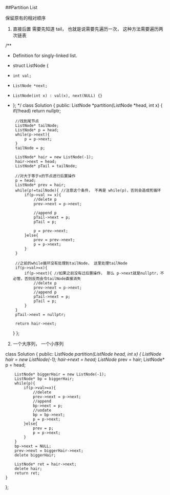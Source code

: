 ##Partition List    

保留原有的相对顺序

1. 直接后置
需要先知道 tail， 也就是说需要先遍历一次， 这种方法需要遍历两次链表

/**
 * Definition for singly-linked list.
 * struct ListNode {
 *     int val;
 *     ListNode *next;
 *     ListNode(int x) : val(x), next(NULL) {}
 * };
 */
class Solution {
public:
    ListNode *partition(ListNode *head, int x) {
        if(!head) return nullptr;
        
        //找到尾节点
        ListNode* tailNode;
        ListNode* p = head;
        while(p->next){
            p = p->next;
        }
        tailNode = p;
        
        ListNode* hair = new ListNode(-1);
        hair->next = head;
        ListNode* pTail = tailNode;
        
        //对大于等于x的节点进行后置操作
        p = head;
        ListNode* prev = hair;
        while(p!=tailNode){ //注意这个条件， 不再是 while(p)，否则会造成死循环
            if(p->val >= x){
                //delete p
                prev->next = p->next;
                
                //append p
                pTail->next = p;
                pTail = p;
                
                p = prev->next;
            }else{
                prev = prev->next;
                p = p->next;
            }
        }
        
        //之前的while循环没有处理到tailNode， 这里处理tailNode
        if(p->val>=x){
            if(p->next){ //如果之前没有过后置操作， 那么 p->next就是nullptr，不必管，否则反而会令tailNode直接消失
                //delete p
                prev->next = p->next;
                //append p
                pTail->next = p;
                pTail = p;
            }
        }
        pTail->next = nullptr;
        
        return hair->next;
    }
};


2. 一个大序列， 一个小序列

class Solution {
public:
    ListNode *partition(ListNode *head, int x) {
        ListNode* hair = new ListNode(-1);
        hair->next = head;
        ListNode* prev = hair;
        ListNode* p = head;
        
        ListNode* biggerHair = new ListNode(-1);
        ListNode* bp = biggerHair;
        while(p){
            if(p->val>=x){
                //delete
                prev->next = p->next;
                //append
                bp->next = p;
                //uodate
                bp = bp->next;
                p = p->next;
            }else{
                prev = p;
                p = p->next;
            }
        }
        bp->next = NULL;
        prev->next = biggerHair->next;
        delete biggerHair;
        
        ListNode* ret = hair->next;
        delete hair;
        return ret;
    }
};